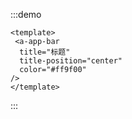 :::demo

```vue
<template>
 <a-app-bar 
  title="标题" 
  title-position="center" 
  color="#ff9f00" 
/>
</template>

```
:::